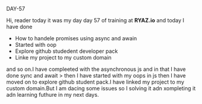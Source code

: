 DAY-57


Hi, reader today it was my day day 57 of training at **RYAZ.io** and today I have done


* How to handele promises using async and awain
* Started with oop
* Explore github studedent developer pack
* Linke my project to my custom domain

and so on.I have compleeted with the asynchronous js and in that I have done sync and await > then I have started with my oops in js then I have moved on to explore github student pack.I have linked my project to my custom domain.But I am dacing some issues so I solving it adn xompleting it adn learning futhure in my next days.